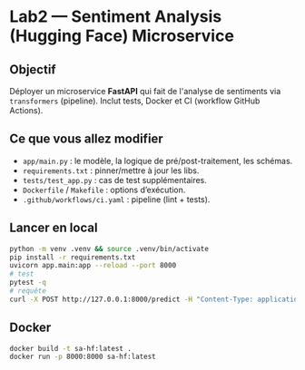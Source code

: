 # Lab2 — Sentiment Analysis (Hugging Face) Microservice

## Objectif
Déployer un microservice **FastAPI** qui fait de l'analyse de sentiments via `transformers` (pipeline). Inclut tests, Docker et CI (workflow GitHub Actions).

## Ce que vous allez modifier
- `app/main.py` : le modèle, la logique de pré/post-traitement, les schémas.
- `requirements.txt` : pinner/mettre à jour les libs.
- `tests/test_app.py` : cas de test supplémentaires.
- `Dockerfile` / `Makefile` : options d’exécution.
- `.github/workflows/ci.yaml` : pipeline (lint + tests).

## Lancer en local
```bash
python -m venv .venv && source .venv/bin/activate
pip install -r requirements.txt
uvicorn app.main:app --reload --port 8000
# test
pytest -q
# requête
curl -X POST http://127.0.0.1:8000/predict -H "Content-Type: application/json" -d '{"text":"I love this!"}'
```

## Docker
```bash
docker build -t sa-hf:latest .
docker run -p 8000:8000 sa-hf:latest
```
